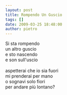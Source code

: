 ```yaml
---
layout: post
title: Rompendo Un Guscio
tags: []
date: 2009-03-25 18:48:00
author: pietro
---
```

Si sta rompendo<br/>un altro guscio<br/>e sto nascendo<br/>e son sull'uscio<br/><br/>aspetterai che io sia fuori<br/>mi prenderai per mano<br/>o sognavi solo fiori<br/>per andare più lontano?
